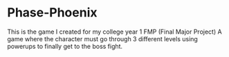 # Phase-Phoenix
This is the game I created for my college year 1 FMP (Final Major Project)
A game where the character must go through 3 different levels using powerups 
to finally get to the boss fight.
